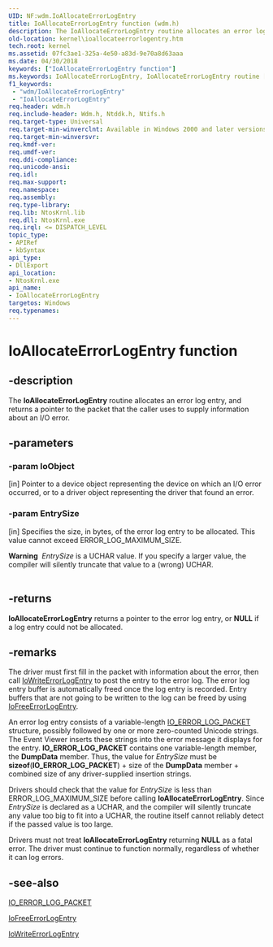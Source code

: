 ```yaml
---
UID: NF:wdm.IoAllocateErrorLogEntry
title: IoAllocateErrorLogEntry function (wdm.h)
description: The IoAllocateErrorLogEntry routine allocates an error log entry, and returns a pointer to the packet that the caller uses to supply information about an I/O error.
old-location: kernel\ioallocateerrorlogentry.htm
tech.root: kernel
ms.assetid: 07fc3ae1-325a-4e50-a83d-9e70a8d63aaa
ms.date: 04/30/2018
keywords: ["IoAllocateErrorLogEntry function"]
ms.keywords: IoAllocateErrorLogEntry, IoAllocateErrorLogEntry routine [Kernel-Mode Driver Architecture], k104_e3257473-eeae-4912-b3e1-8dd5ceb7430e.xml, kernel.ioallocateerrorlogentry, wdm/IoAllocateErrorLogEntry
f1_keywords:
 - "wdm/IoAllocateErrorLogEntry"
 - "IoAllocateErrorLogEntry"
req.header: wdm.h
req.include-header: Wdm.h, Ntddk.h, Ntifs.h
req.target-type: Universal
req.target-min-winverclnt: Available in Windows 2000 and later versions of Windows.
req.target-min-winversvr: 
req.kmdf-ver: 
req.umdf-ver: 
req.ddi-compliance: 
req.unicode-ansi: 
req.idl: 
req.max-support: 
req.namespace: 
req.assembly: 
req.type-library: 
req.lib: NtosKrnl.lib
req.dll: NtosKrnl.exe
req.irql: <= DISPATCH_LEVEL
topic_type:
- APIRef
- kbSyntax
api_type:
- DllExport
api_location:
- NtosKrnl.exe
api_name:
- IoAllocateErrorLogEntry
targetos: Windows
req.typenames: 
---
```


# IoAllocateErrorLogEntry function


## -description


The <b>IoAllocateErrorLogEntry</b> routine allocates an error log entry, and returns a pointer to the packet that the caller uses to supply information about an I/O error.


## -parameters




### -param IoObject 
[in]
Pointer to a device object representing the device on which an I/O error occurred, or to a driver object representing the driver that found an error.


### -param EntrySize 
[in]
Specifies the size, in bytes, of the error log entry to be allocated. This value cannot exceed ERROR_LOG_MAXIMUM_SIZE. 

<div class="alert"><b>Warning</b>  <i>EntrySize</i> is a UCHAR value. If you specify a larger value, the compiler will silently truncate that value to a (wrong) UCHAR. </div>
<div> </div>

## -returns



<b>IoAllocateErrorLogEntry</b> returns a pointer to the error log entry, or <b>NULL</b> if a log entry could not be allocated.




## -remarks



The driver must first fill in the packet with information about the error, then call <a href="https://docs.microsoft.com/windows-hardware/drivers/ddi/ntifs/nf-ntifs-iowriteerrorlogentry">IoWriteErrorLogEntry</a> to post the entry to the error log. The error log entry buffer is automatically freed once the log entry is recorded. Entry buffers that are not going to be written to the log can be freed by using <a href="https://docs.microsoft.com/windows-hardware/drivers/ddi/wdm/nf-wdm-iofreeerrorlogentry">IoFreeErrorLogEntry</a>.

An error log entry consists of a variable-length <a href="https://docs.microsoft.com/windows-hardware/drivers/ddi/wdm/ns-wdm-_io_error_log_packet">IO_ERROR_LOG_PACKET</a> structure, possibly followed by one or more zero-counted Unicode strings. The Event Viewer inserts these strings into the error message it displays for the entry. <b>IO_ERROR_LOG_PACKET</b> contains one variable-length member, the <b>DumpData</b> member. Thus, the value for <i>EntrySize</i> must be <b>sizeof</b>(<b>IO_ERROR_LOG_PACKET</b>) + size of the <b>DumpData</b> member + combined size of any driver-supplied insertion strings.

Drivers should check that the value for <i>EntrySize</i> is less than ERROR_LOG_MAXIMUM_SIZE before calling <b>IoAllocateErrorLogEntry</b>. Since <i>EntrySize</i>  is declared as a UCHAR, and the compiler will silently truncate any value too big to fit into a UCHAR, the routine itself cannot reliably detect if the passed value is too large.

Drivers must not treat <b>IoAllocateErrorLogEntry</b> returning <b>NULL</b> as a fatal error. The driver must continue to function normally, regardless of whether it can log errors.




## -see-also




<a href="https://docs.microsoft.com/windows-hardware/drivers/ddi/wdm/ns-wdm-_io_error_log_packet">IO_ERROR_LOG_PACKET</a>



<a href="https://docs.microsoft.com/windows-hardware/drivers/ddi/wdm/nf-wdm-iofreeerrorlogentry">IoFreeErrorLogEntry</a>



<a href="https://docs.microsoft.com/windows-hardware/drivers/ddi/ntifs/nf-ntifs-iowriteerrorlogentry">IoWriteErrorLogEntry</a>
 

 

